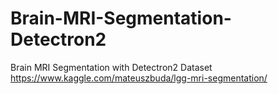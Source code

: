 # Brain-MRI-Segmentation-Detectron2
Brain MRI Segmentation with Detectron2
Dataset https://www.kaggle.com/mateuszbuda/lgg-mri-segmentation/
